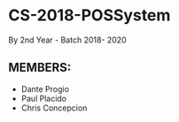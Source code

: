 # CS-2018-POSSystem
By 2nd Year - Batch 2018- 2020

## MEMBERS:
- Dante Progio
- Paul Placido
- Chris Concepcion 
